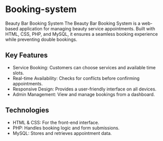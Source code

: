 # Booking-system
Beauty Bar Booking System The Beauty Bar Booking System is a web-based application for managing beauty service appointments. Built with HTML, CSS, PHP, and MySQL, it ensures a seamless booking experience while preventing double bookings.
## Key Features
* Service Booking: Customers can choose services and available time slots.
* Real-time Availability: Checks for conflicts before confirming appointments.
* Responsive Design: Provides a user-friendly interface on all devices.
* Admin Management: View and manage bookings from a dashboard.
  
## Technologies
* HTML & CSS: For the front-end interface.
* PHP: Handles booking logic and form submissions.
* MySQL: Stores and retrieves appointment data.
